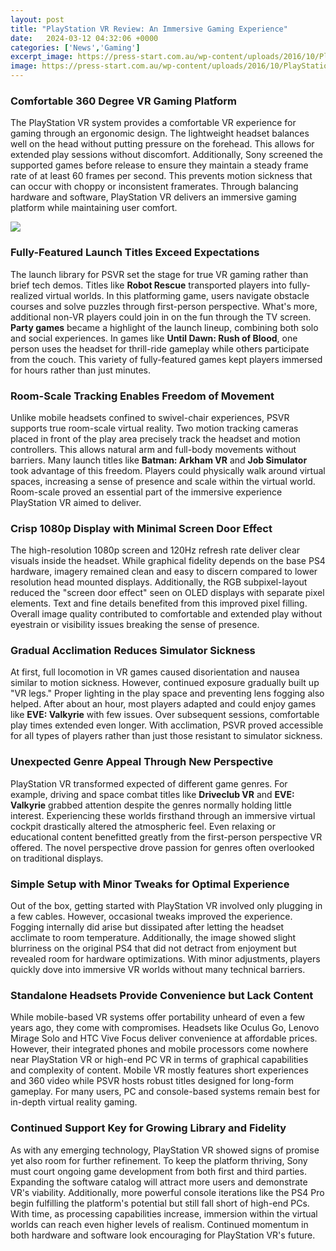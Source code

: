 ```yaml
---
layout: post
title: "PlayStation VR Review: An Immersive Gaming Experience"
date:   2024-03-12 04:32:06 +0000
categories: ['News','Gaming']
excerpt_image: https://press-start.com.au/wp-content/uploads/2016/10/PlayStation-VR-Review-Red.png
image: https://press-start.com.au/wp-content/uploads/2016/10/PlayStation-VR-Review-Red.png
---
```


### **Comfortable 360 Degree VR Gaming Platform**
The PlayStation VR system provides a comfortable VR experience for gaming through an ergonomic design. The lightweight headset balances well on the head without putting pressure on the forehead. This allows for extended play sessions without discomfort. Additionally, Sony screened the supported games before release to ensure they maintain a steady frame rate of at least 60 frames per second. This prevents motion sickness that can occur with choppy or inconsistent framerates. Through balancing hardware and software, PlayStation VR delivers an immersive gaming platform while maintaining user comfort.

![](https://press-start.com.au/wp-content/uploads/2016/10/PlayStation-VR-Review-Red.png)
### **Fully-Featured Launch Titles Exceed Expectations** 
The launch library for PSVR set the stage for true VR gaming rather than brief tech demos. Titles like **Robot Rescue** transported players into fully-realized virtual worlds. In this platforming game, users navigate obstacle courses and solve puzzles through first-person perspective. What's more, additional non-VR players could join in on the fun through the TV screen. **Party games** became a highlight of the launch lineup, combining both solo and social experiences. In games like **Until Dawn: Rush of Blood**, one person uses the headset for thrill-ride gameplay while others participate from the couch. This variety of fully-featured games kept players immersed for hours rather than just minutes.
### **Room-Scale Tracking Enables Freedom of Movement**
Unlike mobile headsets confined to swivel-chair experiences, PSVR supports true room-scale virtual reality. Two motion tracking cameras placed in front of the play area precisely track the headset and motion controllers. This allows natural arm and full-body movements without barriers. Many launch titles like **Batman: Arkham VR** and **Job Simulator** took advantage of this freedom. Players could physically walk around virtual spaces, increasing a sense of presence and scale within the virtual world. Room-scale proved an essential part of the immersive experience PlayStation VR aimed to deliver.
### **Crisp 1080p Display with Minimal Screen Door Effect**  
The high-resolution 1080p screen and 120Hz refresh rate deliver clear visuals inside the headset. While graphical fidelity depends on the base PS4 hardware, imagery remained clean and easy to discern compared to lower resolution head mounted displays. Additionally, the RGB subpixel-layout reduced the "screen door effect" seen on OLED displays with separate pixel elements. Text and fine details benefited from this improved pixel filling. Overall image quality contributed to comfortable and extended play without eyestrain or visibility issues breaking the sense of presence.
### **Gradual Acclimation Reduces Simulator Sickness**
At first, full locomotion in VR games caused disorientation and nausea similar to motion sickness. However, continued exposure gradually built up "VR legs." Proper lighting in the play space and preventing lens fogging also helped. After about an hour, most players adapted and could enjoy games like **EVE: Valkyrie** with few issues. Over subsequent sessions, comfortable play times extended even longer. With acclimation, PSVR proved accessible for all types of players rather than just those resistant to simulator sickness.
### **Unexpected Genre Appeal Through New Perspective**  
PlayStation VR transformed expected of different game genres. For example, driving and space combat titles like **Driveclub VR** and **EVE: Valkyrie** grabbed attention despite the genres normally holding little interest. Experiencing these worlds firsthand through an immersive virtual cockpit drastically altered the atmospheric feel. Even relaxing or educational content benefitted greatly from the first-person perspective VR offered. The novel perspective drove passion for genres often overlooked on traditional displays.
### **Simple Setup with Minor Tweaks for Optimal Experience**
Out of the box, getting started with PlayStation VR involved only plugging in a few cables. However, occasional tweaks improved the experience. Fogging internally did arise but dissipated after letting the headset acclimate to room temperature. Additionally, the image showed slight blurriness on the original PS4 that did not detract from enjoyment but revealed room for hardware optimizations. With minor adjustments, players quickly dove into immersive VR worlds without many technical barriers.
### **Standalone Headsets Provide Convenience but Lack Content**
While mobile-based VR systems offer portability unheard of even a few years ago, they come with compromises. Headsets like Oculus Go, Lenovo Mirage Solo and HTC Vive Focus deliver convenience at affordable prices. However, their integrated phones and mobile processors come nowhere near PlayStation VR or high-end PC VR in terms of graphical capabilities and complexity of content. Mobile VR mostly features short experiences and 360 video while PSVR hosts robust titles designed for long-form gameplay. For many users, PC and console-based systems remain best for in-depth virtual reality gaming. 
### **Continued Support Key for Growing Library and Fidelity**  
As with any emerging technology, PlayStation VR showed signs of promise yet also room for further refinement. To keep the platform thriving, Sony must court ongoing game development from both first and third parties. Expanding the software catalog will attract more users and demonstrate VR's viability. Additionally, more powerful console iterations like the PS4 Pro begin fulfilling the platform's potential but still fall short of high-end PCs. With time, as processing capabilities increase, immersion within the virtual worlds can reach even higher levels of realism. Continued momentum in both hardware and software look encouraging for PlayStation VR's future.